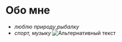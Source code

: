 # Обо мне
- _люблю природу_,_рыбалку_
- _спорт,_ _музыку_
  ![Альтернативный текст](C:\Users\ilya1\Downloads\9606898700fbc5af3bfbf44de8e18a25.jpg)